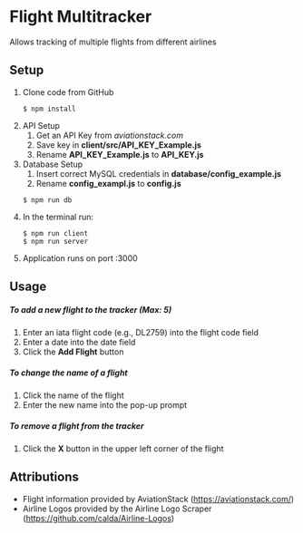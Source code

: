 # Flight Multitracker

Allows tracking of multiple flights from different airlines

## Setup

1. Clone code from GitHub
   ```shell
   $ npm install
   ```
2. API Setup
   1. Get an API Key from _aviationstack.com_
   2. Save key in **client/src/API_KEY_Example.js**
   3. Rename **API_KEY_Example.js** to **API_KEY.js**
3. Database Setup
   1. Insert correct MySQL credentials in **database/config_example.js**
   2. Rename **config_exampl.js** to **config.js**
   ```shell
   $ npm run db
   ```
4. In the terminal run:
   ```shell
   $ npm run client
   $ npm run server
   ```
5. Application runs on port :3000

## Usage

##### To add a new flight to the tracker (Max: 5)

1. Enter an iata flight code (e.g., DL2759) into the flight code field
2. Enter a date into the date field
3. Click the **Add Flight** button

##### To change the name of a flight

1. Click the name of the flight
2. Enter the new name into the pop-up prompt

##### To remove a flight from the tracker

1. Click the **X** button in the upper left corner of the flight

## Attributions

- Flight information provided by AviationStack (https://aviationstack.com/)
- Airline Logos provided by the Airline Logo Scraper (https://github.com/calda/Airline-Logos)
